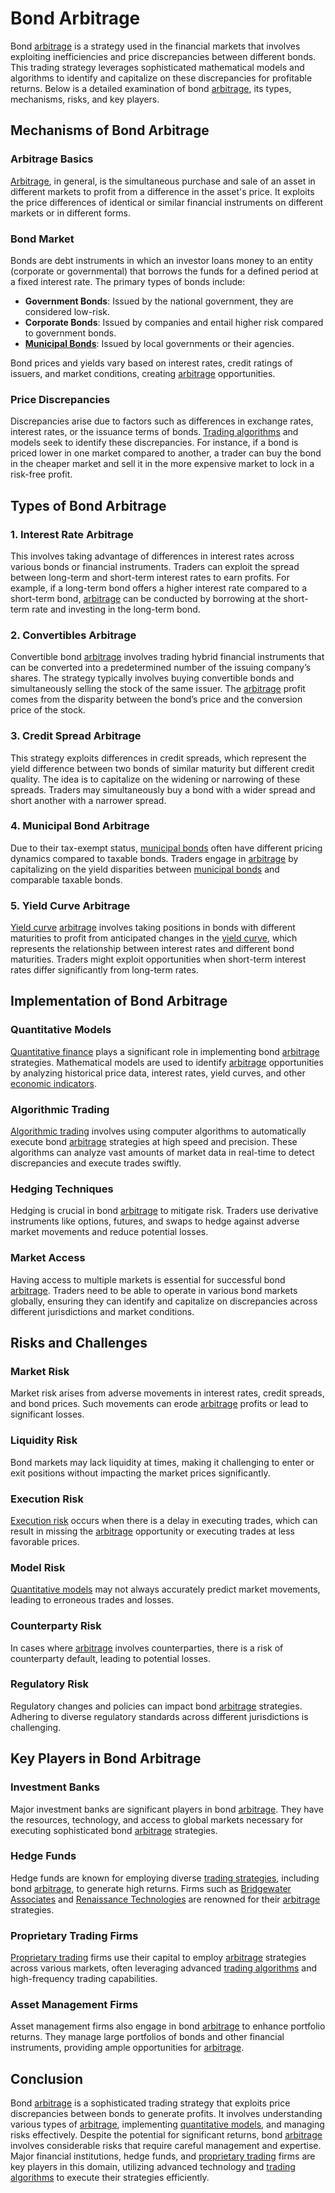 # Bond Arbitrage

Bond [arbitrage](../a/arbitrage.md) is a strategy used in the financial markets that involves exploiting inefficiencies and price discrepancies between different bonds. This trading strategy leverages sophisticated mathematical models and algorithms to identify and capitalize on these discrepancies for profitable returns. Below is a detailed examination of bond [arbitrage](../a/arbitrage.md), its types, mechanisms, risks, and key players.

## Mechanisms of Bond Arbitrage

### Arbitrage Basics

[Arbitrage](../a/arbitrage.md), in general, is the simultaneous purchase and sale of an asset in different markets to profit from a difference in the asset's price. It exploits the price differences of identical or similar financial instruments on different markets or in different forms.

### Bond Market

Bonds are debt instruments in which an investor loans money to an entity (corporate or governmental) that borrows the funds for a defined period at a fixed interest rate. The primary types of bonds include:

- **Government Bonds**: Issued by the national government, they are considered low-risk.
- **Corporate Bonds**: Issued by companies and entail higher risk compared to government bonds.
- **[Municipal Bonds](../m/municipal_bonds.md)**: Issued by local governments or their agencies.

Bond prices and yields vary based on interest rates, credit ratings of issuers, and market conditions, creating [arbitrage](../a/arbitrage.md) opportunities.

### Price Discrepancies

Discrepancies arise due to factors such as differences in exchange rates, interest rates, or the issuance terms of bonds. [Trading algorithms](../t/trading_algorithms.md) and models seek to identify these discrepancies. For instance, if a bond is priced lower in one market compared to another, a trader can buy the bond in the cheaper market and sell it in the more expensive market to lock in a risk-free profit.

## Types of Bond Arbitrage

### 1. **Interest Rate Arbitrage**

This involves taking advantage of differences in interest rates across various bonds or financial instruments. Traders can exploit the spread between long-term and short-term interest rates to earn profits. For example, if a long-term bond offers a higher interest rate compared to a short-term bond, [arbitrage](../a/arbitrage.md) can be conducted by borrowing at the short-term rate and investing in the long-term bond.

### 2. **Convertibles Arbitrage**

Convertible bond [arbitrage](../a/arbitrage.md) involves trading hybrid financial instruments that can be converted into a predetermined number of the issuing company’s shares. The strategy typically involves buying convertible bonds and simultaneously selling the stock of the same issuer. The [arbitrage](../a/arbitrage.md) profit comes from the disparity between the bond’s price and the conversion price of the stock.

### 3. **Credit Spread Arbitrage**

This strategy exploits differences in credit spreads, which represent the yield difference between two bonds of similar maturity but different credit quality. The idea is to capitalize on the widening or narrowing of these spreads. Traders may simultaneously buy a bond with a wider spread and short another with a narrower spread.

### 4. **Municipal Bond Arbitrage**

Due to their tax-exempt status, [municipal bonds](../m/municipal_bonds.md) often have different pricing dynamics compared to taxable bonds. Traders engage in [arbitrage](../a/arbitrage.md) by capitalizing on the yield disparities between [municipal bonds](../m/municipal_bonds.md) and comparable taxable bonds.

### 5. **Yield Curve Arbitrage**

[Yield curve](../y/yield_curve.md) [arbitrage](../a/arbitrage.md) involves taking positions in bonds with different maturities to profit from anticipated changes in the [yield curve](../y/yield_curve.md), which represents the relationship between interest rates and different bond maturities. Traders might exploit opportunities when short-term interest rates differ significantly from long-term rates.

## Implementation of Bond Arbitrage

### Quantitative Models

[Quantitative finance](../q/quantitative_finance.md) plays a significant role in implementing bond [arbitrage](../a/arbitrage.md) strategies. Mathematical models are used to identify [arbitrage](../a/arbitrage.md) opportunities by analyzing historical price data, interest rates, yield curves, and other [economic indicators](../e/economic_indicators.md).

### Algorithmic Trading

[Algorithmic trading](../a/algorithmic_trading.md) involves using computer algorithms to automatically execute bond [arbitrage](../a/arbitrage.md) strategies at high speed and precision. These algorithms can analyze vast amounts of market data in real-time to detect discrepancies and execute trades swiftly.

### Hedging Techniques

Hedging is crucial in bond [arbitrage](../a/arbitrage.md) to mitigate risk. Traders use derivative instruments like options, futures, and swaps to hedge against adverse market movements and reduce potential losses.

### Market Access

Having access to multiple markets is essential for successful bond [arbitrage](../a/arbitrage.md). Traders need to be able to operate in various bond markets globally, ensuring they can identify and capitalize on discrepancies across different jurisdictions and market conditions.

## Risks and Challenges

### Market Risk

Market risk arises from adverse movements in interest rates, credit spreads, and bond prices. Such movements can erode [arbitrage](../a/arbitrage.md) profits or lead to significant losses.

### Liquidity Risk

Bond markets may lack liquidity at times, making it challenging to enter or exit positions without impacting the market prices significantly.

### Execution Risk

[Execution risk](../e/execution_risk.md) occurs when there is a delay in executing trades, which can result in missing the [arbitrage](../a/arbitrage.md) opportunity or executing trades at less favorable prices.

### Model Risk

[Quantitative models](../q/quantitative_models.md) may not always accurately predict market movements, leading to erroneous trades and losses.

### Counterparty Risk

In cases where [arbitrage](../a/arbitrage.md) involves counterparties, there is a risk of counterparty default, leading to potential losses.

### Regulatory Risk

Regulatory changes and policies can impact bond [arbitrage](../a/arbitrage.md) strategies. Adhering to diverse regulatory standards across different jurisdictions is challenging.

## Key Players in Bond Arbitrage

### Investment Banks

Major investment banks are significant players in bond [arbitrage](../a/arbitrage.md). They have the resources, technology, and access to global markets necessary for executing sophisticated bond [arbitrage](../a/arbitrage.md) strategies.

### Hedge Funds

Hedge funds are known for employing diverse [trading strategies](../t/trading_strategies.md), including bond [arbitrage](../a/arbitrage.md), to generate high returns. Firms such as [Bridgewater Associates](https://www.bridgewater.com/) and [Renaissance Technologies](https://www.rentec.com/) are renowned for their [arbitrage](../a/arbitrage.md) strategies.

### Proprietary Trading Firms

[Proprietary trading](../p/proprietary_trading.md) firms use their capital to employ [arbitrage](../a/arbitrage.md) strategies across various markets, often leveraging advanced [trading algorithms](../t/trading_algorithms.md) and high-frequency trading capabilities.

### Asset Management Firms

Asset management firms also engage in bond [arbitrage](../a/arbitrage.md) to enhance portfolio returns. They manage large portfolios of bonds and other financial instruments, providing ample opportunities for [arbitrage](../a/arbitrage.md).

## Conclusion

Bond [arbitrage](../a/arbitrage.md) is a sophisticated trading strategy that exploits price discrepancies between bonds to generate profits. It involves understanding various types of [arbitrage](../a/arbitrage.md), implementing [quantitative models](../q/quantitative_models.md), and managing risks effectively. Despite the potential for significant returns, bond [arbitrage](../a/arbitrage.md) involves considerable risks that require careful management and expertise. Major financial institutions, hedge funds, and [proprietary trading](../p/proprietary_trading.md) firms are key players in this domain, utilizing advanced technology and [trading algorithms](../t/trading_algorithms.md) to execute their strategies efficiently.